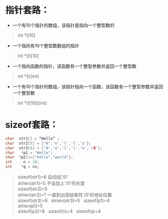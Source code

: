 # 指针套路：
* 一个有10个指针的数组，该指针是指向一个整型数的
> int *i[10]  
* 一个指向有10个整型数数组的指针
> int *(i)[10]  
* 一个指向函数的指针，该函数有一个整型参数并返回一个整型数
> int *(i)(int)  
* 一个有10个指针的数组，该指针指向一个函数，该函数有一个整型参数并返回一个整型数
>  int *(i[10])(int)

# sizeof套路：
```c
char  str1[] = “Hello” ;
char  str2[5] = {'H','e','l','l','o'};
char  str3[6] = {'H','e','l','l','o','/0'};
char   *p1 = "Hello";
char  *p2[]={"hello","world"}; 
int     n = 10;
int    *q = &n;
```
> sizeof(str1)=6 自动加'/0'  
> strlen(str1)=5 不会加上'/0'的长度  
> sizeof(str2)=5  
> strlen(str2)=? 一直到出现结束符'/0'的地址位置  
> sizeof(str3)=6  
> strlen(str3)=5  
> sizeof(p1)=4  
> strlen(p1)=5  
> sizeof(p2)=8  
> sizeof(n)=4  
> sizeof(q)=4  



